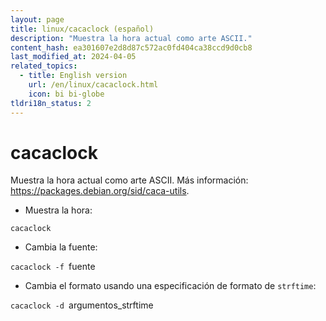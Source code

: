 ```yaml
---
layout: page
title: linux/cacaclock (español)
description: "Muestra la hora actual como arte ASCII."
content_hash: ea301607e2d8d87c572ac0fd404ca38ccd9d0cb8
last_modified_at: 2024-04-05
related_topics:
  - title: English version
    url: /en/linux/cacaclock.html
    icon: bi bi-globe
tldri18n_status: 2
---
```

# cacaclock

Muestra la hora actual como arte ASCII.
Más información: <https://packages.debian.org/sid/caca-utils>.

- Muestra la hora:

`cacaclock`

- Cambia la fuente:

`cacaclock -f `<span class="tldr-var badge badge-pill bg-dark-lm bg-white-dm text-white-lm text-dark-dm font-weight-bold">fuente</span>

- Cambia el formato usando una especificación de formato de `strftime`:

`cacaclock -d `<span class="tldr-var badge badge-pill bg-dark-lm bg-white-dm text-white-lm text-dark-dm font-weight-bold">argumentos_strftime</span>
